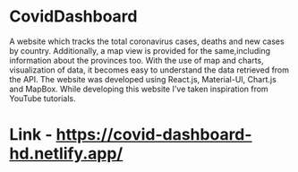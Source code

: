 # CovidDashboard
A website which tracks the total coronavirus cases, deaths and new cases by country. Additionally, a map view is provided for the same,including information about the provinces too. With the use of map and charts, visualization of data, it becomes easy to understand the data retrieved from the API. The website was developed using React.js, Material-UI, Chart.js and MapBox. While developing this website I've taken inspiration from YouTube tutorials.


# Link - https://covid-dashboard-hd.netlify.app/

